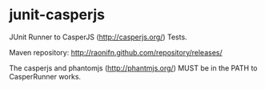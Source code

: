junit-casperjs
==============

JUnit Runner to CasperJS (http://casperjs.org/) Tests.

Maven repository: http://raonifn.github.com/repository/releases/


The casperjs and phantomjs (http://phantmjs.org/) MUST be in the PATH to CasperRunner works.
